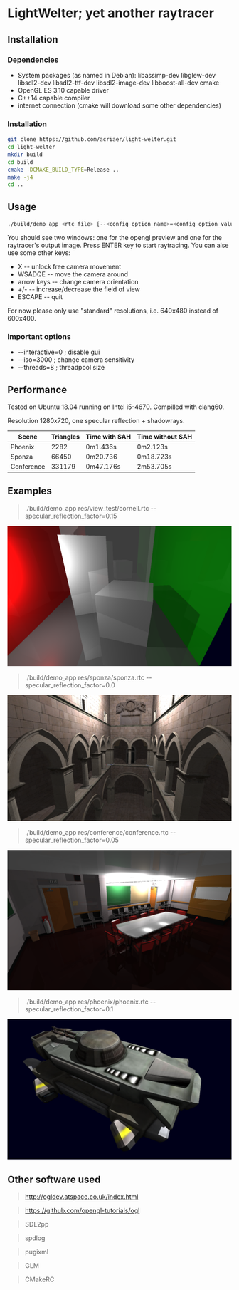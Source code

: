 #  LightWelter; yet another raytracer

## Installation

### Dependencies
 - System packages (as named in Debian): libassimp-dev libglew-dev libsdl2-dev libsdl2-ttf-dev libsdl2-image-dev libboost-all-dev cmake
 - OpenGL ES 3.10 capable driver
 - C++14 capable compiler
 - internet connection (cmake will download some other dependencies)

### Installation
```bash
git clone https://github.com/acriaer/light-welter.git
cd light-welter
mkdir build
cd build
cmake -DCMAKE_BUILD_TYPE=Release ..
make -j4
cd ..
```

## Usage
```bash
./build/demo_app <rtc_file> [--<config_option_name>=<config_option_value>]*
```

You should see two windows: one for the opengl preview and one for the raytracer's output image. Press ENTER key to start raytracing. You can alse use some other keys:

 - X -- unlock free camera movement
 - WSADQE -- move the camera around
 - arrow keys -- change camera orientation
 - +/- -- increase/decrease the field of view
 - ESCAPE -- quit

For now please only use "standard" resolutions, i.e. 640x480 instead of 600x400.

### Important options

 - --interactive=0 ; disable gui
 - --iso=3000 ; change camera sensitivity
 - --threads=8 ; threadpool size

## Performance

Tested on Ubuntu 18.04 running on Intel i5-4670. Compilled with clang60.

Resolution 1280x720, one specular reflection + shadowrays.

| Scene      | Triangles | Time with SAH | Time without SAH |
| ---------- | --------- | ------------- | ---------------- |
| Phoenix    | 2282      | 0m1.436s      | 0m2.123s         |
| Sponza     | 66450     | 0m20.736      | 0m18.723s        |
| Conference | 331179    | 0m47.176s     | 2m53.705s        |

## Examples

>./build/demo_app res/view_test/cornell.rtc --specular_reflection_factor=0.15

![alt text](res/view_test/cornell.png)

>./build/demo_app res/sponza/sponza.rtc --specular_reflection_factor=0.0

![alt text](res/sponza/sponza.png)

>./build/demo_app res/conference/conference.rtc --specular_reflection_factor=0.05

![alt text](res/conference/conference.png)

>./build/demo_app res/phoenix/phoenix.rtc --specular_reflection_factor=0.1

![alt text](res/phoenix/phoenix.png)

## Other software used
>http://ogldev.atspace.co.uk/index.html

>https://github.com/opengl-tutorials/ogl

>SDL2pp

>spdlog

>pugixml

>GLM

>CMakeRC